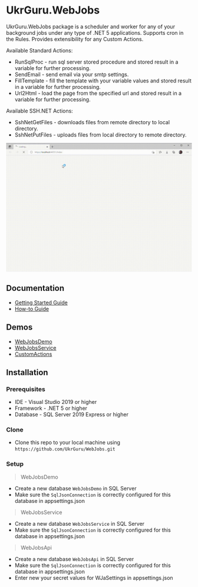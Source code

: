 # UkrGuru.WebJobs

UkrGuru.WebJobs package is a scheduler and worker for any of your background jobs under any type of .NET 5 applications. 
Supports cron in the Rules. Provides extensibility for any Custom Actions.

Available Standard Actions:
- RunSqlProc - run sql server stored procedure and stored result in a variable for further processing.
- SendEmail - send email via your smtp settings.
- FillTemplate - fill the template with your variable values and stored result in a variable for further processing.
- Url2Html - load the page from the specified url and stored result in a variable for further processing.

Available SSH.NET Actions:
- SshNetGetFiles - downloads files from remote directory to local directory.
- SshNetPutFiles - uploads files from local directory to remote directory.

![Demo_App](https://github.com/UkrGuru/WebJobs/raw/main/docs/images/webjobs-demo.gif)

## Documentation
- [Getting Started Guide](#)
- [How-to Guide](#)

## Demos
- [WebJobsDemo](https://github.com/UkrGuru/WebJobs/tree/main/demos/WebJobsDemo) 
- [WebJobsService](https://github.com/UkrGuru/WebJobs/tree/main/demos/WebJobsService) 
- [CustomActions](https://github.com/UkrGuru/WebJobs/tree/main/demos/CustomActions) 

## Installation

### Prerequisites

- IDE - Visual Studio 2019 or higher
- Framework - .NET 5 or higher
- Database - SQL Server 2019 Express or higher 

### Clone

- Clone this repo to your local machine using `https://github.com/UkrGuru/WebJobs.git`

### Setup

> WebJobsDemo
- Create a new database `WebJobsDemo` in SQL Server
- Make sure the `SqlJsonConnection` is correctly configured for this database in appsettings.json

> WebJobsService
- Create a new database `WebJobsService` in SQL Server
- Make sure the `SqlJsonConnection` is correctly configured for this database in appsettings.json

> WebJobsApi
- Create a new database `WebJobsApi` in SQL Server
- Make sure the `SqlJsonConnection` is correctly configured for this database in appsettings.json
- Enter new your secret values for WJaSettings in appsettings.json
